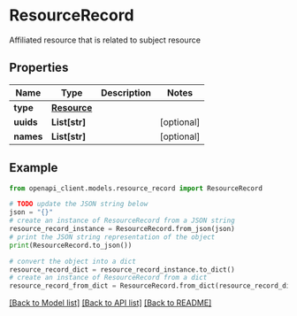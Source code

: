 # ResourceRecord

Affiliated resource that is related to subject resource

## Properties

Name | Type | Description | Notes
------------ | ------------- | ------------- | -------------
**type** | [**Resource**](Resource.md) |  | 
**uuids** | **List[str]** |  | [optional] 
**names** | **List[str]** |  | [optional] 

## Example

```python
from openapi_client.models.resource_record import ResourceRecord

# TODO update the JSON string below
json = "{}"
# create an instance of ResourceRecord from a JSON string
resource_record_instance = ResourceRecord.from_json(json)
# print the JSON string representation of the object
print(ResourceRecord.to_json())

# convert the object into a dict
resource_record_dict = resource_record_instance.to_dict()
# create an instance of ResourceRecord from a dict
resource_record_from_dict = ResourceRecord.from_dict(resource_record_dict)
```
[[Back to Model list]](../README.md#documentation-for-models) [[Back to API list]](../README.md#documentation-for-api-endpoints) [[Back to README]](../README.md)


